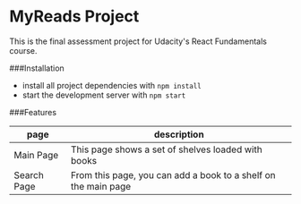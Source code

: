 # MyReads Project

This is the final assessment project for Udacity's React Fundamentals course.

###Installation
* install all project dependencies with `npm install`
* start the development server with `npm start`

###Features

page | description
---------|----------
Main Page | This page shows a set of shelves loaded with books
Search Page | From this page, you can add a book to a shelf on the main page

